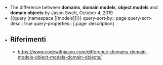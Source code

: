 - The difference between **domains**, **domain models**, **object models** and **domain objects** by Jason Swett, October 4, 2019
- {{query (namespace [[models]])}}
  query-sort-by:: page
  query-sort-desc:: true
  query-properties:: [:page :description]
- ## Riferimenti
	- https://www.codewithjason.com/difference-domains-domain-models-object-models-domain-objects/